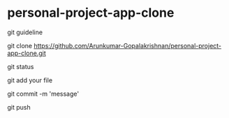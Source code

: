 # personal-project-app-clone

git guideline

git clone https://github.com/Arunkumar-Gopalakrishnan/personal-project-app-clone.git

git status

git add your file

git commit -m 'message'

git push
